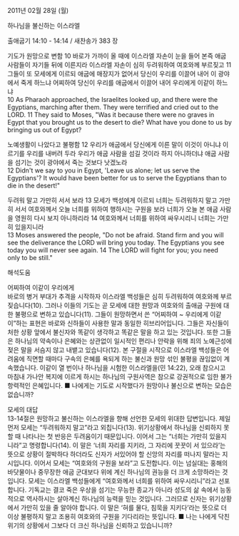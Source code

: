 2011년 02월 28일 (월)

하나님을 불신하는 이스라엘



출애굽기 14:10 - 14:14 / 새찬송가 383 장


기도가 원망으로 변함
10 바로가 가까이 올 때에 이스라엘 자손이 눈을 들어 본즉 애굽 사람들이 자기들 뒤에 이른지라 이스라엘 자손이 심히 두려워하여 여호와께 부르짖고 11 그들이 또 모세에게 이르되 애굽에 매장지가 없어서 당신이 우리를 이끌어 내어 이 광야에서 죽게 하느냐 어찌하여 당신이 우리를 애굽에서 이끌어 내어 우리에게 이같이 하느냐  
10 As Pharaoh approached, the Israelites looked up, and there were the Egyptians, marching after them. They were terrified and cried out to the LORD. 11 They said to Moses, "Was it because there were no graves in Egypt that you brought us to the desert to die? What have you done to us by bringing us out of Egypt? 

노예생활이 나았다고 불평함
12 우리가 애굽에서 당신에게 이른 말이 이것이 아니냐 이르기를 우리를 내버려 두라 우리가 애굽 사람을 섬길 것이라 하지 아니하더냐 애굽 사람을 섬기는 것이 광야에서 죽는 것보다 낫겠노라  
12 Didn't we say to you in Egypt, 'Leave us alone; let us serve the Egyptians'? It would have been better for us to serve the Egyptians than to die in the desert!" 

두려워 말고 가만히 서서 보라
13 모세가 백성에게 이르되 너희는 두려워하지 말고 가만히 서서 여호와께서 오늘 너희를 위하여 행하시는 구원을 보라 너희가 오늘 본 애굽 사람을 영원히 다시 보지 아니하리라 14 여호와께서 너희를 위하여 싸우시리니 너희는 가만히 있을지니라  
13 Moses answered the people, "Do not be afraid. Stand firm and you will see the deliverance the LORD will bring you today. The Egyptians you see today you will never see again. 14 The LORD will fight for you; you need only to be still."

해석도움





어찌하여 이같이 우리에게  
바로의 병거 부대가 추격을 시작하자 이스라엘 백성들은 심히 두려워하여 여호와께 부르짖습니다(10). 그러나 이들의 기도는 곧 모세에 대한 원망과 여호와의 출애굽 구원에 대한 불평으로 변하고 있습니다(11). 그들이 원망하면서 쓴 “어찌하여 ~ 우리에게 이같이”하는 표현은 바로와 신하들이 사용한 말과 동일한 히브리어입니다. 그들은 자신들이 처한 상황 앞에서 불신자와 똑같이 생각하고 똑같은 말을 하고 있는 것입니다. 또한 그들은 하나님의 약속이나 은혜와는 상관없이 일시적인 편리나 안락을 위해 죄의 노예근성에 젖은 말을 서슴지 않고 내뱉고 있습니다(12). 본 구절을 시작으로 이스라엘 백성들은 어려움에 직면할 때마다 구속의 은혜를 욕되게 하는 불신과 원망 섞인 불평을 끊임없이 계속했습니다. 이같이 열 번이나 하나님을 시험한 이스라엘을(민 14:22), 오래 참으시고 마침내 가나안 복지에 이르게 하시는 하나님의 구원사역은 참으로 강권적으로 임한 불가항력적인 은혜입니다. 
■ 나에게는 기도로 시작했다가 원망이나 불신으로 변하는 모습은 없습니까?

모세의 대답  
13-14절은 원망하고 불신하는 이스라엘을 향해 선언한 모세의 위대한 답변입니다. 제일 먼저 모세는 “두려워하지 말고”라고 외칩니다(13). 위기상황에서 하나님을 신뢰하지 못할 때 나타나는 첫 반응은 두려움이기 때문입니다. 이어서 그는 “너희는 가만히 있을지니라”고 명령합니다(14). 이 말은 ‘너희 자리를 지키라, 그 자리에 꿋꿋이 서 있으라’는 뜻으로 상황이 절박하다 하더라도 신자가 서있어야 할 신앙의 자리를 떠나지 말라는 지시입니다. 이어서 모세는 “여호와의 구원을 보라”고 도전합니다. 이는 넘실대는 홍해의 바닷물이나 중무장한 애굽 군대보다 위에 계신 하나님의 권능을 더 크게 소망하라는 것입니다. 모세는 이스라엘 백성들에게 “여호와께서 너희를 위하여 싸우시리니”라고 선포합니다. 기독교는 결코 죽은 우상을 섬기는 무능한 종교가 아니라 성도의 삶 속에서 능동적으로 역사하시는 살아계신 하나님의 능력을 믿는 것입니다. 그러므로 신자는 위기상황에서 가만히 있을 줄 알아야 합니다. 이 말은 ‘혀를 물다, 침묵을 지키다’라는 뜻으로 더 이상 불평하지 말고 조용히 여호와의 구원을 기다리라는 뜻입니다.
■ 나는 나에게 닥친 위기의 상황에서 그보다 더 크신 하나님을 신뢰하고 있습니니까?